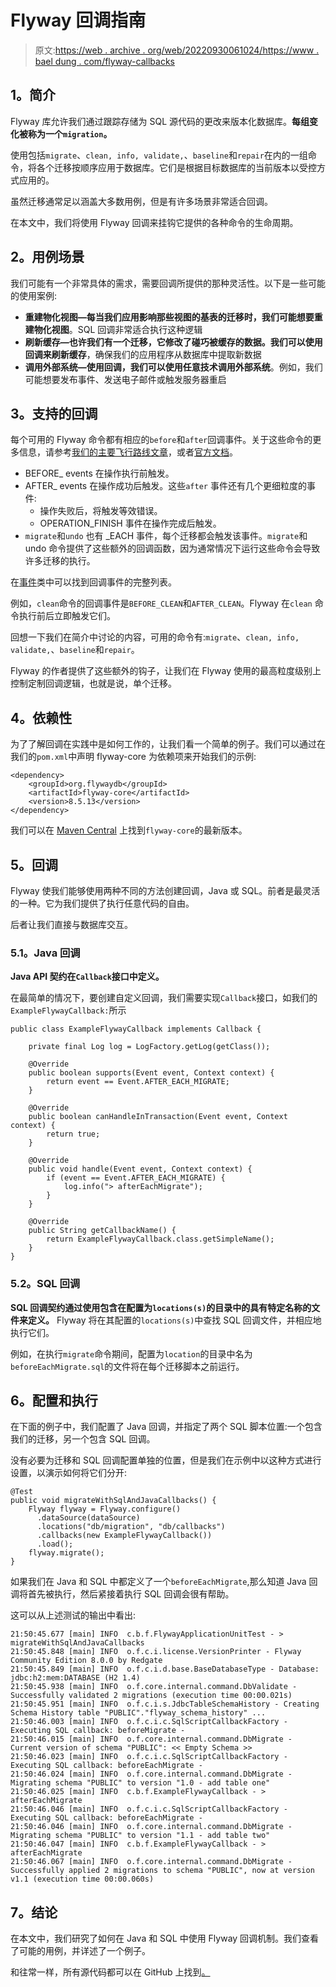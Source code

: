 # Flyway 回调指南

> 原文:[https://web . archive . org/web/20220930061024/https://www . bael dung . com/flyway-callbacks](https://web.archive.org/web/20220930061024/https://www.baeldung.com/flyway-callbacks)

## **1。简介**

Flyway 库允许我们通过跟踪存储为 SQL 源代码的更改来版本化数据库。**每组变化被称为一个`migration`。**

使用包括`migrate`、`clean, info, validate,`、`baseline`和`repair`在内的一组命令，将各个迁移按顺序应用于数据库。它们是根据目标数据库的当前版本以受控方式应用的。

虽然迁移通常足以涵盖大多数用例，但是有许多场景非常适合回调。

在本文中，我们将使用 Flyway 回调来挂钩它提供的各种命令的生命周期。

## **2。用例场景**

我们可能有一个非常具体的需求，需要回调所提供的那种灵活性。以下是一些可能的使用案例:

*   **重建物化视图—**每当我们应用影响那些视图的基表的迁移时，我们可能想要**重建物化视图**。SQL 回调非常适合执行这种逻辑
*   **刷新缓存—**也许我们有一个迁移，它修改了碰巧被缓存的数据。我们可以使用回调来**刷新缓存**，确保我们的应用程序从数据库中提取新数据
*   **调用外部系统—**使用回调，我们可以**使用任意技术调用外部系统**。例如，我们可能想要发布事件、发送电子邮件或触发服务器重启

## **3。支持的回调**

每个可用的 Flyway 命令都有相应的`before`和`after`回调事件。关于这些命令的更多信息，请参考[我们的主要飞行路线文章](/web/20221128042254/https://www.baeldung.com/database-migrations-with-flyway)，或者[官方文档](https://web.archive.org/web/20221128042254/https://flywaydb.org/documentation/)。

*   BEFORE_ events 在操作执行前触发。
*   AFTER_ events 在操作成功后触发。这些`after` 事件还有几个更细粒度的事件:
    *   操作失败后，将触发等效错误。
    *   OPERATION_FINISH 事件在操作完成后触发。
*   `migrate`和`undo` 也有 _EACH 事件，每个迁移都会触发该事件。`migrate`和 undo 命令提供了这些额外的回调函数，因为通常情况下运行这些命令会导致许多迁移的执行。

在[事件](https://web.archive.org/web/20221128042254/https://flywaydb.org/documentation/usage/api/javadoc/org/flywaydb/core/api/callback/Event.html)类中可以找到回调事件的完整列表。

例如，`clean`命令的回调事件是`BEFORE_CLEAN`和`AFTER_CLEAN`。Flyway 在`clean` 命令执行前后立即触发它们。

回想一下我们在简介中讨论的内容，可用的命令有:`migrate`、`clean, info, validate,`、`baseline`和`repair`。

Flyway 的作者提供了这些额外的钩子，让我们在 Flyway 使用的最高粒度级别上控制定制回调逻辑，也就是说，单个迁移。

## **4。依赖性**

为了了解回调在实践中是如何工作的，让我们看一个简单的例子。我们可以通过在我们的`pom.xml`中声明 flyway-core 为依赖项来开始我们的示例:

```
<dependency>
    <groupId>org.flywaydb</groupId>
    <artifactId>flyway-core</artifactId>
    <version>8.5.13</version>
</dependency>
```

我们可以在 [Maven Central](https://web.archive.org/web/20221128042254/https://search.maven.org/classic/#search%7Cga%7C1%7Cg%3A%22org.flywaydb%22%20AND%20a%3A%22flyway-core%22) 上找到`flyway-core`的最新版本。

## **5。回调**

Flyway 使我们能够使用两种不同的方法创建回调，Java 或 SQL。前者是最灵活的一种。它为我们提供了执行任意代码的自由。

后者让我们直接与数据库交互。

### **5.1。Java 回调**

**Java API 契约在`Callback`接口中定义。**

在最简单的情况下，要创建自定义回调，我们需要实现`Callback`接口，如我们的`ExampleFlywayCallback:`所示

```
public class ExampleFlywayCallback implements Callback {

    private final Log log = LogFactory.getLog(getClass());

    @Override
    public boolean supports(Event event, Context context) {
        return event == Event.AFTER_EACH_MIGRATE;
    }

    @Override
    public boolean canHandleInTransaction(Event event, Context context) {
        return true;
    }

    @Override
    public void handle(Event event, Context context) {
        if (event == Event.AFTER_EACH_MIGRATE) {
            log.info("> afterEachMigrate");
        }
    }

    @Override
    public String getCallbackName() {
        return ExampleFlywayCallback.class.getSimpleName();
    }
}
```

### 5.2。SQL 回调

**SQL 回调契约通过使用包含在配置为`locations(s)`的目录中的具有特定名称的文件来定义。** Flyway 将在其配置的`locations(s)`中查找 SQL 回调文件，并相应地执行它们。

例如，在执行`migrate`命令期间，配置为`location`的目录中名为`beforeEachMigrate.sql`的文件将在每个迁移脚本之前运行。

## **6。配置和执行**

在下面的例子中，我们配置了 Java 回调，并指定了两个 SQL 脚本位置:一个包含我们的迁移，另一个包含 SQL 回调。

没有必要为迁移和 SQL 回调配置单独的位置，但是我们在示例中以这种方式进行设置，以演示如何将它们分开:

```
@Test
public void migrateWithSqlAndJavaCallbacks() {
    Flyway flyway = Flyway.configure()
      .dataSource(dataSource)
      .locations("db/migration", "db/callbacks")
      .callbacks(new ExampleFlywayCallback())
      .load();
    flyway.migrate();
}
```

如果我们在 Java 和 SQL 中都定义了一个`beforeEachMigrate`,那么知道 Java 回调将首先被执行，然后紧接着执行 SQL 回调会很有帮助。

这可以从上述测试的输出中看出:

```
21:50:45.677 [main] INFO  c.b.f.FlywayApplicationUnitTest - > migrateWithSqlAndJavaCallbacks
21:50:45.848 [main] INFO  o.f.c.i.license.VersionPrinter - Flyway Community Edition 8.0.0 by Redgate
21:50:45.849 [main] INFO  o.f.c.i.d.base.BaseDatabaseType - Database: jdbc:h2:mem:DATABASE (H2 1.4)
21:50:45.938 [main] INFO  o.f.core.internal.command.DbValidate - Successfully validated 2 migrations (execution time 00:00.021s)
21:50:45.951 [main] INFO  o.f.c.i.s.JdbcTableSchemaHistory - Creating Schema History table "PUBLIC"."flyway_schema_history" ...
21:50:46.003 [main] INFO  o.f.c.i.c.SqlScriptCallbackFactory - Executing SQL callback: beforeMigrate - 
21:50:46.015 [main] INFO  o.f.core.internal.command.DbMigrate - Current version of schema "PUBLIC": << Empty Schema >>
21:50:46.023 [main] INFO  o.f.c.i.c.SqlScriptCallbackFactory - Executing SQL callback: beforeEachMigrate - 
21:50:46.024 [main] INFO  o.f.core.internal.command.DbMigrate - Migrating schema "PUBLIC" to version "1.0 - add table one"
21:50:46.025 [main] INFO  c.b.f.ExampleFlywayCallback - > afterEachMigrate
21:50:46.046 [main] INFO  o.f.c.i.c.SqlScriptCallbackFactory - Executing SQL callback: beforeEachMigrate - 
21:50:46.046 [main] INFO  o.f.core.internal.command.DbMigrate - Migrating schema "PUBLIC" to version "1.1 - add table two"
21:50:46.047 [main] INFO  c.b.f.ExampleFlywayCallback - > afterEachMigrate
21:50:46.067 [main] INFO  o.f.core.internal.command.DbMigrate - Successfully applied 2 migrations to schema "PUBLIC", now at version v1.1 (execution time 00:00.060s)
```

## **7。结论**

在本文中，我们研究了如何在 Java 和 SQL 中使用 Flyway 回调机制。我们查看了可能的用例，并详述了一个例子。

和往常一样，所有源代码都可以在 GitHub 上找到[。](https://web.archive.org/web/20221128042254/https://github.com/eugenp/tutorials/tree/master/persistence-modules/flyway)